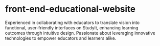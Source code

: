 # front-end-educational-website
 Experienced in collaborating with educators to translate vision into functional, user-friendly interfaces on StudyIt, enhancing learning outcomes through intuitive design. Passionate about leveraging innovative technologies to empower educators and learners alike.
